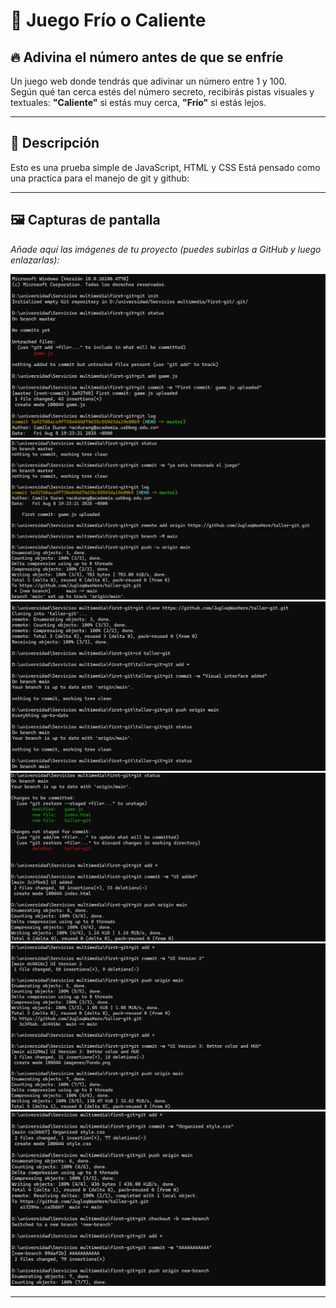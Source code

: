 # 🎯 Juego Frío o Caliente  

## 🔥 Adivina el número antes de que se enfríe  
Un juego web donde tendrás que adivinar un número entre 1 y 100.  
Según qué tan cerca estés del número secreto, recibirás pistas visuales y textuales: **"Caliente"** si estás muy cerca, **"Frío"** si estás lejos.  

---

## 📜 Descripción  
Esto es una prueba simple de JavaScript, HTML y CSS
Está pensado como una practica para el manejo de git y github:  

---

## 🖼 Capturas de pantalla  
_Añade aquí las imágenes de tu proyecto (puedes subirlas a GitHub y luego enlazarlas):_

![Captura 1](/imagenes/1.png)  
![Captura 2](/imagenes/2.png)  
![Captura 3](/imagenes/3.png)  
![Captura 4](/imagenes/4.png)  
![Captura 5](/imagenes/5.png)  
![Captura 6](/imagenes/6.png)  

---


